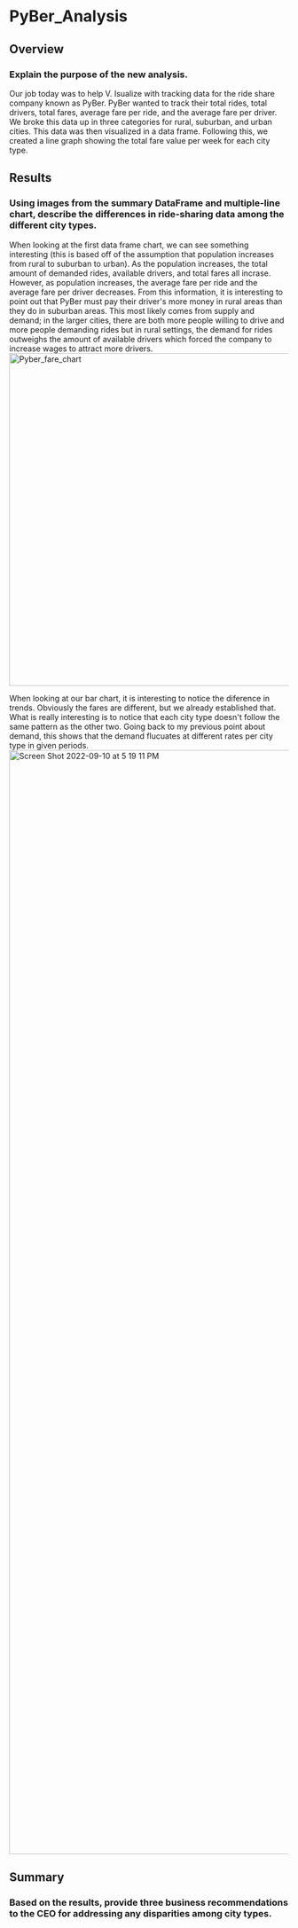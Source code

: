 # PyBer_Analysis
## Overview
### Explain the purpose of the new analysis.
Our job today was to help V. Isualize with tracking data for the ride share company known as PyBer. PyBer wanted to track their total rides, total drivers, total fares, average fare per ride, and the average fare per driver. We broke this data up in three categories for rural, suburban, and urban cities. This data was then visualized in a data frame. Following this, we created a line graph showing the total fare value per week for each city type. 
## Results
### Using images from the summary DataFrame and multiple-line chart, describe the differences in ride-sharing data among the different city types.
When looking at the first data frame chart, we can see something interesting (this is based off of the assumption that population increases from rural to suburban to urban). As the population increases, the total amount of demanded rides, available drivers, and total fares all incrase. However, as population increases, the average fare per ride and the average fare per driver decreases. From this information, it is interesting to point out that PyBer must pay their driver's more money in rural areas than they do in suburban areas. This most likely comes from supply and demand; in the larger cities, there are both more people willing to drive and more people demanding rides but in rural settings, the demand for rides outweighs the amount of available drivers which forced the company to increase wages to attract more drivers.
<img width="600" alt="Pyber_fare_chart" src="https://user-images.githubusercontent.com/111014191/189506136-7a306a68-1139-45af-902f-fd80a4bf271d.png">

When looking at our bar chart, it is interesting to notice the diference in trends. Obviously the fares are different, but we already established that. What is really interesting is to notice that each city type doesn't follow the same pattern as the other two. Going back to my previous point about demand, this shows that the demand flucuates at different rates per city type in given periods.
<img width="1992" alt="Screen Shot 2022-09-10 at 5 19 11 PM" src="https://user-images.githubusercontent.com/111014191/189506177-2da56b60-6274-4451-8936-a7c9c81caa5d.png">
## Summary
### Based on the results, provide three business recommendations to the CEO for addressing any disparities among city types.
